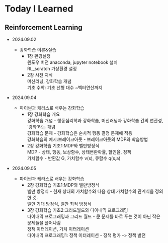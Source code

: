 Today I Learned
=============

Reinforcement Learning
-------------

- 2024.09.02
    - 강화학습 이론&실습   
        - 1장 환경설정   
        윈도우 버전 anaconda, jupyter notebook 설치   
        RL_scratch 가상환경 설정
        - 2장 사전 지식   
        머신러닝, 강화학습 개념   
        기초 수학: 기초 선형 대수 ~벡터연산까지   

- 2024.09.04
    - 파이썬과 케라스로 배우는 강화학습
        - 1장 강화학습 개요   
        강화학습 개념 - 행동심리학과 강화학습, 머신러닝과 강화학습 간의 연관성, '강화'라는 개념   
        강화학습 문제 - 강화학습은 순차적 행동 결정 문제에 적용   
        강화학습의 예시:브레이크아웃 - 브레이크아웃의 MDP와 학습방법   
        - 2장 강화학습 기초1:MDP와 벨만방정식   
        MDP - 상태, 행동, 보상함수, 상태변환확률, 할인율, 정책   
        가치함수 - 반환값 G, 가치함수 v(s), 큐함수 q(s,a)   

- 2024.09.05   
    - 파이썬과 케라스로 배우는 강화학습   
        - 2장 강화학습 기초1:MDP와 벨만방정식   
        벨만 방정식 - 현재 상태의 가치함수와 다음 상태 가치함수의 관계식을 정의한 것.   
                    벨만 기대 방정식, 벨만 최적 방정식   
        - 3장 강화학습 기초2:그리드월드와 다이내믹 프로그래밍   
        다이내믹 프로그래밍과 그리드 월드 - 쿤 문제를 바로 푸는 것이 아닌 작은 문제들을 풀어나감   
                                        정책 이터레이션, 가치 이터레이션   
        다이내믹 프로그래밍1: 정책 이터레이션 - 정책 평가 -> 정책 발전   